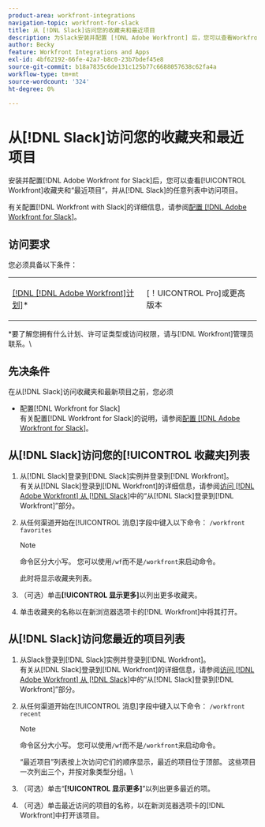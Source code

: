 ```yaml
---
product-area: workfront-integrations
navigation-topic: workfront-for-slack
title: 从 [!DNL Slack]访问您的收藏夹和最近项目
description: 为Slack安装并配置 [!DNL Adobe Workfront] 后，您可以查看Workfront收藏夹和最近项目，并从Slack的任意列表中访问项目。
author: Becky
feature: Workfront Integrations and Apps
exl-id: 4bf62192-66fe-42a7-b8c0-23b7bdef45e8
source-git-commit: b18a7835c6de131c125b77c6688057638c62fa4a
workflow-type: tm+mt
source-wordcount: '324'
ht-degree: 0%

---
```


# 从[!DNL Slack]访问您的收藏夹和最近项目

安装并配置[!DNL Adobe Workfront for Slack]后，您可以查看[!UICONTROL Workfront]收藏夹和“最近项目”，并从[!DNL Slack]的任意列表中访问项目。

有关配置[!DNL Workfront with Slack]的详细信息，请参阅[配置 [!DNL Adobe Workfront for Slack]](../../workfront-integrations-and-apps/using-workfront-with-slack/configure-workfront-for-slack.md)。

## 访问要求

您必须具备以下条件：

<table style="table-layout:auto"> 
 <col> 
 <col> 
 <tbody> 
  <tr> 
   <td role="rowheader"><a href="https://business.adobe.com/products/workfront/pricing.html" target="_blank">[!DNL [!DNL Adobe Workfront]计划]</a>*</td> 
   <td> <p>[！UICONTROL Pro]或更高版本</p> </td> 
  </tr> 
 </tbody> 
</table>

&#42;要了解您拥有什么计划、许可证类型或访问权限，请与[!DNL Workfront]管理员联系。\

## 先决条件

在从[!DNL Slack]访问收藏夹和最新项目之前，您必须

* 配置[!DNL Workfront for Slack]\
   有关配置[!DNL Workfront for Slack]的说明，请参阅[配置 [!DNL Adobe Workfront for Slack]](../../workfront-integrations-and-apps/using-workfront-with-slack/configure-workfront-for-slack.md)。

## 从[!DNL Slack]访问您的[!UICONTROL 收藏夹]列表

1. 从[!DNL Slack]登录到[!DNL Slack]实例并登录到[!DNL Workfront]。\
   有关从[!DNL Slack]登录到[!DNL Workfront]的详细信息，请参阅[访问 [!DNL Adobe Workfront] 从 [!DNL Slack]](../../workfront-integrations-and-apps/using-workfront-with-slack/access-workfront-from-slack.md)中的“从[!DNL Slack]登录到[!DNL Workfront]”部分。

1. 从任何渠道开始在[!UICONTROL 消息]字段中键入以下命令： `/workfront favorites`

   >[!NOTE]
   >
   >命令区分大小写。 您可以使用`/wf`而不是`/workfront`来启动命令。

   此时将显示收藏夹列表。

1. （可选）单击&#x200B;**[!UICONTROL 显示更多]**&#x200B;以列出更多收藏夹。
1. 单击收藏夹的名称以在新浏览器选项卡的[!DNL Workfront]中将其打开。

## 从[!DNL Slack]访问您最近的项目列表

1. 从Slack登录到[!DNL Slack]实例并登录到[!DNL Workfront]。\
   有关从[!DNL Slack]登录到[!DNL Workfront]的详细信息，请参阅[访问 [!DNL Adobe Workfront] 从 [!DNL Slack]](../../workfront-integrations-and-apps/using-workfront-with-slack/access-workfront-from-slack.md)中的“从[!DNL Slack]登录到[!DNL Workfront]”部分。

1. 从任何渠道开始在[!UICONTROL 消息]字段中键入以下命令： `/workfront recent`

   >[!NOTE]
   >
   >命令区分大小写。 您可以使用`/wf`而不是`/workfront`来启动命令。

   “最近项目”列表按上次访问它们的顺序显示，最近的项目位于顶部。 这些项目一次列出三个，并按对象类型分组。\

1. （可选）单击“**[!UICONTROL 显示更多]**”以列出更多最近的项。
1. （可选）单击最近访问的项目的名称，以在新浏览器选项卡的[!DNL Workfront]中打开该项目。
